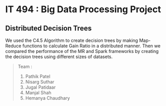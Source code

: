 # IT 494 : Big Data Processing Project
## Distributed Decision Trees

We used the C4.5 Algorithm to create decision trees by making Map-Reduce functions to calculate Gain Ratio in a distributed manner.
Then we compared the performance of the MR and Spark frameworks by creating the decision trees using different sizes of datasets.

> Team :
> 1) Pathik Patel
> 2) Nisarg Suthar
> 3) Jugal Patidaar
> 4) Manjal Shah
> 5) Hemanya Chaudhary
